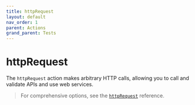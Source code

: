 ```yaml
---
title: httpRequest
layout: default
nav_order: 1
parent: Actions
grand_parent: Tests
---
```


# httpRequest

The `httpRequest` action makes arbitrary HTTP calls, allowing you to call and validate APIs and use web services.

> For comprehensive options, see the [`httpRequest`](/docs/schemas/httpRequest) reference.
